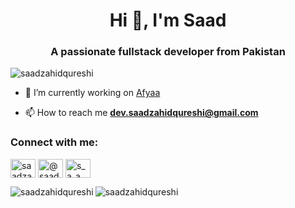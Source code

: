 <h1 align="center">Hi 👋, I'm Saad</h1>
<h3 align="center">A passionate fullstack developer from Pakistan</h3>

<p align="left"> <img src="https://komarev.com/ghpvc/?username=saadzahidqureshi&label=Profile%20views&color=0e75b6&style=flat" alt="saadzahidqureshi" /> </p>

- 🔭 I’m currently working on [Afyaa](https://github.com/bilalsaleem14/afyaa)

- 📫 How to reach me **dev.saadzahidqureshi@gmail.com**


<h3 align="left">Connect with me:</h3>
<p align="left">
<a href="https://dev.to/saadzahidqureshi" target="blank"><img align="center" src="https://raw.githubusercontent.com/rahuldkjain/github-profile-readme-generator/master/src/images/icons/Social/devto.svg" alt="saadzahidqureshi" height="30" width="40" /></a>
<a href="https://medium.com/@saadzahidqureshi" target="blank"><img align="center" src="https://raw.githubusercontent.com/rahuldkjain/github-profile-readme-generator/master/src/images/icons/Social/medium.svg" alt="@saadzahidqureshi" height="30" width="40" /></a>
<a href="https://twitter.com/s_a_a_d__z" target="blank"><img align="center" src="https://raw.githubusercontent.com/rahuldkjain/github-profile-readme-generator/master/src/images/icons/Social/twitter.svg" alt="s_a_a_d__z" height="30" width="40" /></a>
</p>


<p><img align="left" src="https://github-readme-stats.vercel.app/api/top-langs?username=saadzahidqureshi&show_icons=true&locale=en&layout=compact" alt="saadzahidqureshi" /></p>


<p><img align="center" src="https://github-readme-streak-stats.herokuapp.com/?user=saadzahidqureshi&" alt="saadzahidqureshi" /></p>
